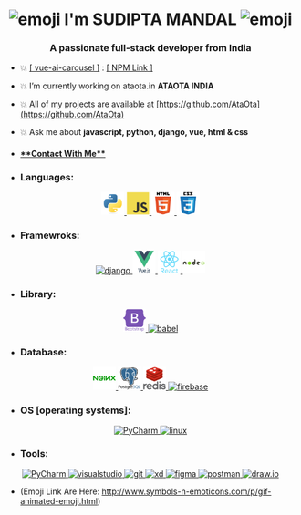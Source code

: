 <h1 align="center">
  <img src='https://www.smileysapp.com/gif-emoji/waving-hi.gif' alt='emoji' width="60" height="60">
  I'm SUDIPTA MANDAL
  <img src='https://www.smileysapp.com/gif-emoji/cheers.gif' alt='emoji' width="60" height="60">
</h1>
<h3 align="center">A passionate full-stack developer from India</h3>


  
- 💥 <a href="https://github.com/AtaOta/VUE_AI_CAROUSEL" target="_blank">[ vue-ai-carousel ]</a> : <a href="https://www.npmjs.com/package/vue-ai-carousel" target="_blank">[ NPM Link ]</a></h3>


- 💥 I’m currently working on ataota.in **ATAOTA INDIA**

- 💥 All of my projects are available at [https://github.com/AtaOta](https://github.com/AtaOta)

- 💥 Ask me about **javascript, python, django, vue, html & css**
- <h4><a href="https://ataota.in/AboutUs/" target="_blank">**Contact With Me**</a></h4>


- <h3 align="left">Languages:</h3>
<div align="center">
  <a href="https://www.python.org" target="_blank"> 
    <img src="https://raw.githubusercontent.com/devicons/devicon/master/icons/python/python-original.svg" alt="python" width="40" height="40"/> 
  </a> 

  <a href="https://developer.mozilla.org/en-US/docs/Web/JavaScript" target="_blank"> 
    <img src="https://raw.githubusercontent.com/devicons/devicon/master/icons/javascript/javascript-original.svg" alt="javascript" width="40" height="40"/> 
  </a> 

  <a href="https://www.w3.org/html/" target="_blank"> 
    <img src="https://raw.githubusercontent.com/devicons/devicon/master/icons/html5/html5-original-wordmark.svg" alt="html5" width="40" height="40"/> 
  </a> 
  <a href="https://www.w3schools.com/css/" target="_blank">
    <img src="https://raw.githubusercontent.com/devicons/devicon/master/icons/css3/css3-original-wordmark.svg" alt="css3" width="40" height="40"/>
  </a>
</div>


- <h3 align="left">Framewroks:</h3>
<div align="center">
  <a href="https://www.djangoproject.com/" target="_blank">
    <img src="https://icon-library.com/images/django-icon/django-icon-0.jpg" alt="django" width="40" height="40"/>
  </a> 
  <a href="https://vuejs.org/" target="_blank"> 
    <img src="https://raw.githubusercontent.com/devicons/devicon/master/icons/vuejs/vuejs-original-wordmark.svg" alt="vuejs" width="40" height="40"/> 
  </a>
  <a href="https://reactjs.org/" target="_blank"> 
    <img src="https://raw.githubusercontent.com/devicons/devicon/master/icons/react/react-original-wordmark.svg" alt="react" width="40" height="40"/> 
  </a> 
  <a href="https://nodejs.org" target="_blank"> 
    <img src="https://raw.githubusercontent.com/devicons/devicon/master/icons/nodejs/nodejs-original-wordmark.svg" alt="nodejs" width="40" height="40"/> 
  </a> 
</div>


- <h3 align="left">Library:</h3>
<div align="center">
  <a href="https://getbootstrap.com" target="_blank"> 
    <img src="https://raw.githubusercontent.com/devicons/devicon/master/icons/bootstrap/bootstrap-plain-wordmark.svg" alt="bootstrap" width="40" height="40"/>
  </a>
  <a href="https://babeljs.io/" target="_blank">
    <img src="https://www.vectorlogo.zone/logos/babeljs/babeljs-icon.svg" alt="babel" width="40" height="40"/>
  </a>
</div>

- <h3 align="left">Database:</h3>
<div align="center">
  <a href="https://www.nginx.com" target="_blank"> 
    <img src="https://raw.githubusercontent.com/devicons/devicon/master/icons/nginx/nginx-original.svg" alt="nginx" width="40" height="40"/> 
  </a> 
  <a href="https://www.postgresql.org" target="_blank"> 
    <img src="https://raw.githubusercontent.com/devicons/devicon/master/icons/postgresql/postgresql-original-wordmark.svg" alt="postgresql" width="40" height="40"/> 
  </a> 
  <a href="https://redis.io" target="_blank"> 
    <img src="https://raw.githubusercontent.com/devicons/devicon/master/icons/redis/redis-original-wordmark.svg" alt="redis" width="40" height="40"/> 
  </a> 
  <a href="https://firebase.google.com/" target="_blank"> 
    <img src="https://www.vectorlogo.zone/logos/firebase/firebase-icon.svg" alt="firebase" width="40" height="40"/> 
  </a>
</div>

- <h3 align="left">OS [operating systems]:</h3>
<div align="center">
  <a href="https://www.microsoft.com/en-in/" target="_blank"> 
    <img src="https://img-prod-cms-rt-microsoft-com.akamaized.net/cms/api/am/imageFileData/RE4sQDc?ver=30c2&q=90&m=6&h=40&w=40&b=%23FFFFFFFF&l=f&o=t&aim=true" alt="PyCharm" width="40" height="40"/> </a>
  <a href="https://www.linux.org/" target="_blank"> 
    <img src="https://icons.iconarchive.com/icons/igh0zt/ios7-style-metro-ui/256/MetroUI-Folder-OS-Ubuntu-Alt-icon.png" alt="linux" width="40" height="40"/> 
  </a> 
</div>

- <h3 align="left">Tools:</h3>
<div align="center">
  <a href="https://www.jetbrains.com/pycharm/download/#section=windows" target="_blank"> 
    <img src="https://encrypted-tbn0.gstatic.com/images?q=tbn:ANd9GcSvrQAt67aIUEqSULoFVWJv3il2MQM_KTDri54t85YbCbZrxU-i_3mEXtEWsduw2PJdvL8&usqp=CAU" alt="PyCharm" width="40" height="40"/> 
  </a> 
  <a href="https://visualstudio.microsoft.com/" target="_blank"> 
    <img src="https://upload.wikimedia.org/wikipedia/commons/c/cd/Visual_Studio_2017_Logo.svg" alt="visualstudio" width="40" height="40"/> 
  </a> 
  <a href="https://git-scm.com/" target="_blank"> 
    <img src="https://www.vectorlogo.zone/logos/git-scm/git-scm-icon.svg" alt="git" width="40" height="40"/> 
  </a> 
  <a href="https://www.adobe.com/products/xd.html" target="_blank"> 
    <img src="https://cdn.worldvectorlogo.com/logos/adobe-xd.svg" alt="xd" width="40" height="40"/> 
  </a> 
  <a href="https://www.figma.com/" target="_blank"> 
    <img src="https://www.vectorlogo.zone/logos/figma/figma-icon.svg" alt="figma" width="40" height="40"/>
  </a> 
  <a href="https://postman.com" target="_blank"> 
    <img src="https://www.vectorlogo.zone/logos/getpostman/getpostman-icon.svg" alt="postman" width="40" height="40"/> 
  </a>  
  <a href="https://app.diagrams.net/" target="_blank"> 
    <img src="https://store-images.s-microsoft.com/image/apps.1409.13851527096222888.2b60149a-04a5-4578-a6b2-d7b7377332d5.c22d8e97-4d44-4304-9bd2-55f9d29c0f82?mode=scale&q=90&h=200&w=200&background=%23464646" alt="draw.io" width="40" height="40"/> 
  </a> 
</div>

- (Emoji Link Are Here: http://www.symbols-n-emoticons.com/p/gif-animated-emoji.html)

